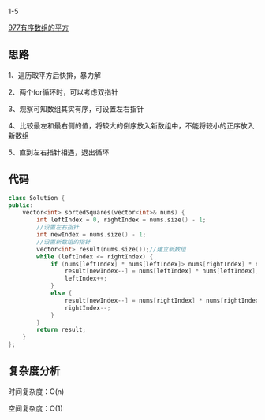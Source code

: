 1-5

[977有序数组的平方](https://leetcode.cn/problems/squares-of-a-sorted-array/)

## 思路
1、遍历取平方后快排，暴力解

2、两个for循环时，可以考虑双指针

3、观察可知数组其实有序，可设置左右指针

4、比较最左和最右侧的值，将较大的倒序放入新数组中，不能将较小的正序放入新数组

5、直到左右指针相遇，退出循环

## 代码
```cpp
class Solution {
public:
    vector<int> sortedSquares(vector<int>& nums) {
        int leftIndex = 0, rightIndex = nums.size() - 1;
        //设置左右指针
        int newIndex = nums.size() - 1;
        //设置新数组的指针
        vector<int> result(nums.size());//建立新数组
        while (leftIndex <= rightIndex) {
            if (nums[leftIndex] * nums[leftIndex]> nums[rightIndex] * nums[rightIndex]) {
                result[newIndex--] = nums[leftIndex] * nums[leftIndex];
                leftIndex++;
            }
            else {
                result[newIndex--] = nums[rightIndex] * nums[rightIndex];
                rightIndex--;
            }
        }
        return result;
    }
};
```
## 复杂度分析
时间复杂度：O(n)

空间复杂度：O(1)
